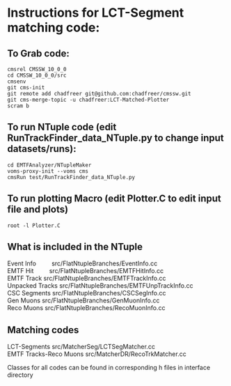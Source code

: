 # Instructions for LCT-Segment matching code:

## To Grab code:
```
cmsrel CMSSW_10_0_0
cd CMSSW_10_0_0/src
cmsenv
git cms-init
git remote add chadfreer git@github.com:chadfreer/cmssw.git
git cms-merge-topic -u chadfreer:LCT-Matched-Plotter
scram b
```
## To run NTuple code (edit RunTrackFinder_data_NTuple.py to change input datasets/runs):
```
cd EMTFAnalyzer/NTupleMaker
voms-proxy-init --voms cms
cmsRun test/RunTrackFinder_data_NTuple.py
```
## To run plotting Macro (edit Plotter.C to edit input file and plots)
```
root -l Plotter.C
```
## What is included in the NTuple

Event Info$\qquad$              src/FlatNtupleBranches/EventInfo.cc  
EMTF Hit$\qquad$                src/FlatNtupleBranches/EMTFHitInfo.cc  
EMTF Track              src/FlatNtupleBranches/EMTFTrackInfo.cc  
Unpacked Tracks         src/FlatNtupleBranches/EMTFUnpTrackInfo.cc  
CSC Segments            src/FlatNtupleBranches/CSCSegInfo.cc  
Gen Muons               src/FlatNtupleBranches/GenMuonInfo.cc  
Reco Muons              src/FlatNtupleBranches/RecoMuonInfo.cc  

## Matching codes

LCT-Segments            src/MatcherSeg/LCTSegMatcher.cc  
EMTF Tracks-Reco Muons  src/MatcherDR/RecoTrkMatcher.cc  

Classes for all codes can be found in corresponding h files in interface directory

